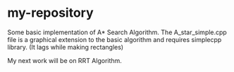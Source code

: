 # my-repository

Some basic implementation of A* Search Algorithm. The A_star_simple.cpp file is a graphical extension to the basic algorithm and requires simplecpp library.
(It lags while making rectangles)

My next work will be on RRT Algorithm.
